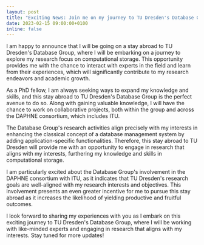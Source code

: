 ```yaml
---
layout: post
title: "Exciting News: Join me on my journey to TU Dresden's Database Group"
date: 2023-02-15 09:00:00+0100
inline: false
---
```


I am happy to announce that I will be going on a stay abroad to TU Dresden's Database Group, where I will be embarking on a journey to explore my research focus on computational storage. This opportunity provides me with the chance to interact with experts in the field and learn from their experiences, which will significantly contribute to my research endeavors and academic growth.

As a PhD fellow, I am always seeking ways to expand my knowledge and skills, and this stay abroad to TU Dresden's Database Group is the perfect avenue to do so. Along with gaining valuable knowledge, I will have the chance to work on collaborative projects, both within the group and across the DAPHNE consortium, which includes ITU.

The Database Group's research activities align precisely with my interests in enhancing the classical concept of a database management system by adding application-specific functionalities. Therefore, this stay abroad to TU Dresden will provide me with an opportunity to engage in research that aligns with my interests, furthering my knowledge and skills in computational storage.

I am particularly excited about the Database Group's involvement in the DAPHNE consortium with ITU, as it indicates that TU Dresden's research goals are well-aligned with my research interests and objectives. This involvement presents an even greater incentive for me to pursue this stay abroad as it increases the likelihood of yielding productive and fruitful outcomes.

I look forward to sharing my experiences with you as I embark on this exciting journey to TU Dresden's Database Group, where I will be working with like-minded experts and engaging in research that aligns with my interests. Stay tuned for more updates!